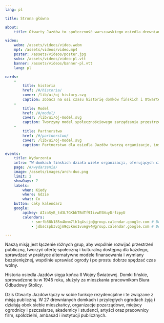 ```yaml
---
lang: pl

title: Strona główna

about:
    title: Otwarty Jazdów to społeczność warszawskiego osiedla drewnianych domków fińskich, prowadząca ogólnodostępne działania społeczne, kulturalne i ekologiczne.

video:
    webm: /assets/videos/video.webm
    mp4: /assets/videos/video.mp4
    poster: /assets/videos/poster.jpg
    subs: /assets/videos/video-pl.vtt
    banner: /assets/videos/banner-pl.vtt
    lang: pl

cards:
    -
        title: historia
        href: /#/historia/
        cover: /lib/ui/oj-history.svg
        caption: Zobacz na osi czasu historię domków fińskich i Otwartego Jazdowa.
    -
        title: Model
        href: /#/model/
        cover: /lib/ui/oj-model.svg
        caption: Tworzymy model społecznościowego zarządzania przestrzenią miejską.
    -
        title: Partnerstwo
        href: /#/partnerstwo/
        cover: /lib/ui/oj-model.svg
        caption: Partnerstwo dla osiedla Jazdów tworzą organizacje, instytucje publiczne i osoby prywatne.

events:
    title: Wydarzenia
    intro: "W domkach fińskich działa wiele organizacji, oferujących ciekawe wydarzenia. Chcesz w nich uczestniczyć? Zobacz co dzieje się na Jazdowie w najbliższych dniach:"
    page: /#/wydarzenia/
    image: /assets/images/arch-duo.png
    limit: 2
    showDays: 7
    labels:
        when: Kiedy
        where: Gdzie
        what: Co
    button: cały kalendarz
    google:
        apikey: AIzaSyB_td3L7GKbbTBdTf9IivwESNuyDrfzpyU
        calendars:
            - smrfb88k185n4bnm7lh1q4sijc@group.calendar.google.com # Domek A
            - jdbscspb3vqjm9q5kno1vuegv4@group.calendar.google.com # Domek B

---
```

Naszą misją jest łączenie różnych grup, aby wspólnie rozwijać przestrzeń publiczną, tworzyć ofertę społeczną i kulturalną dostępną dla każdego, sprawdzać w praktyce alternatywne modele finansowania i wymiany bezpieniężnej, wspólnie uprawiać ogrody i po prostu dobrze spędzać czas wolny.

Historia osiedla Jazdów sięga końca II Wojny Światowej. Domki fińskie, sprowadzone tu w 1945 roku, służyły za mieszkania pracownikom Biura Odbudowy Stolicy.

Dziś Otwarty Jazdów łączy w sobie funkcje rezydencjalne i te związane z misją publiczną. W 27 drewnianych domkach i przyległych ogrodach żyją i działają obok siebie mieszkańcy, organizacje pozarządowe, miejscy ogrodnicy i pszczelarze, akademicy i studenci, artyści oraz pracownicy firm, spółdzielni, ambasad i instytucji publicznych.
